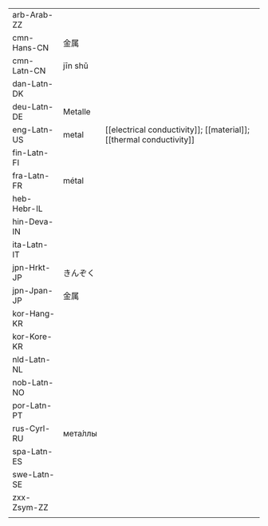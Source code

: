 | | | |
|-|-|-|
| arb-Arab-ZZ |  |  |
| cmn-Hans-CN | 金属 |  |
| cmn-Latn-CN | jīn shǔ |  |
| dan-Latn-DK |  |  |
| deu-Latn-DE | Metalle |  |
| eng-Latn-US | metal | [[electrical conductivity]]; [[material]]; [[thermal conductivity]] |
| fin-Latn-FI |  |  |
| fra-Latn-FR | métal |  |
| heb-Hebr-IL |  |  |
| hin-Deva-IN |  |  |
| ita-Latn-IT |  |  |
| jpn-Hrkt-JP | きんぞく |  |
| jpn-Jpan-JP | 金属 |  |
| kor-Hang-KR |  |  |
| kor-Kore-KR |  |  |
| nld-Latn-NL |  |  |
| nob-Latn-NO |  |  |
| por-Latn-PT |  |  |
| rus-Cyrl-RU | мета́ллы |  |
| spa-Latn-ES |  |  |
| swe-Latn-SE |  |  |
| zxx-Zsym-ZZ |  |  |
|  |  |  |